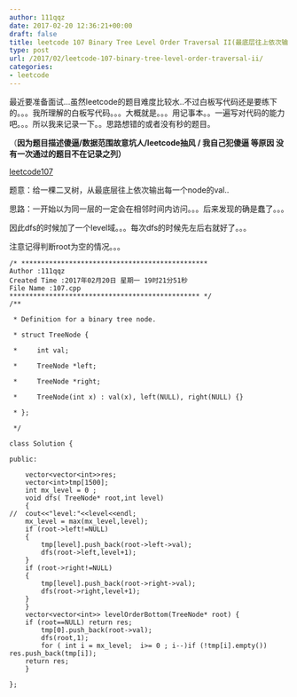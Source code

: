 ```yaml
---
author: 111qqz
date: 2017-02-20 12:36:21+00:00
draft: false
title: leetcode 107 Binary Tree Level Order Traversal II(最底层往上依次输出二叉树每一个node的val)
type: post
url: /2017/02/leetcode-107-binary-tree-level-order-traversal-ii/
categories:
- leetcode
---
```


最近要准备面试...虽然leetcode的题目难度比较水..不过白板写代码还是要练下的。。。我所理解的白板写代码。。。大概就是。。。用记事本。。一遍写对代码的能力吧。。。所以我来记录一下。。思路想错的或者没有秒的题目。

（**因为题目描述傻逼/数据范围故意坑人/leetcode抽风 / 我自己犯傻逼 等原因 没有一次通过的题目不在记录之列）**

[leetcode107](https://leetcode.com/problems/binary-tree-level-order-traversal-ii/?tab=Description)

题意：给一棵二叉树，从最底层往上依次输出每一个node的val..

思路：一开始以为同一层的一定会在相邻时间内访问。。。后来发现的确是蠢了。。。

因此dfs的时候加了一个level域。。。每次dfs的时候先左后右就好了。。。

注意记得判断root为空的情况。。。


    
    /* ***********************************************
    Author :111qqz
    Created Time :2017年02月20日 星期一 19时21分51秒
    File Name :107.cpp
    ************************************************ */
    /**
    
     * Definition for a binary tree node.
    
     * struct TreeNode {
    
     *     int val;
    
     *     TreeNode *left;
    
     *     TreeNode *right;
    
     *     TreeNode(int x) : val(x), left(NULL), right(NULL) {}
    
     * };
    
     */
    
    class Solution {
    
    public:
    
        vector<vector<int>>res;
        vector<int>tmp[1500];
        int mx_level = 0 ;
        void dfs( TreeNode* root,int level)
        {
    //  cout<<"level:"<<level<<endl;
        mx_level = max(mx_level,level);
        if (root->left!=NULL)
        {
            tmp[level].push_back(root->left->val);
            dfs(root->left,level+1);
        }
        if (root->right!=NULL)
        {
            tmp[level].push_back(root->right->val);
            dfs(root->right,level+1);
        }
        }
        vector<vector<int>> levelOrderBottom(TreeNode* root) {
        if (root==NULL) return res; 
            tmp[0].push_back(root->val);
            dfs(root,1);
            for ( int i = mx_level;  i>= 0 ; i--)if (!tmp[i].empty()) res.push_back(tmp[i]);
        return res;
        }
    
    };
    






